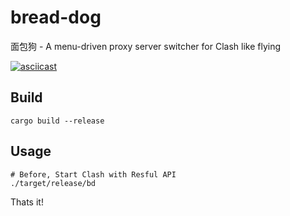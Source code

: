 # bread-dog
面包狗 - A menu-driven proxy server switcher for Clash like flying 

[![asciicast](https://asciinema.org/a/iUCmVhVGW1jl25AgkHgmkiDz8.png)](https://asciinema.org/a/iUCmVhVGW1jl25AgkHgmkiDz8)

## Build

```
cargo build --release
```

## Usage

```
# Before, Start Clash with Resful API
./target/release/bd
```

Thats it!
